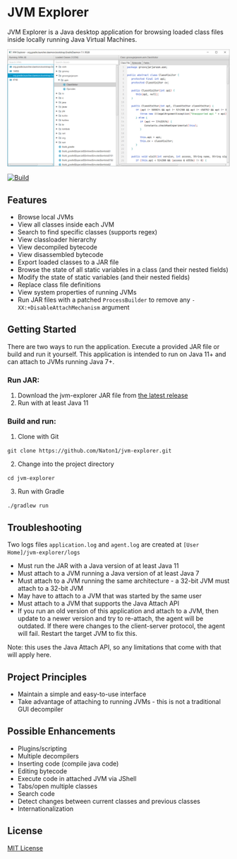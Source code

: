 # JVM Explorer

JVM Explorer is a Java desktop application for browsing loaded class files inside locally running Java Virtual Machines.

<img src="resources/readme-screenshot.png" alt="JVM Explorer Screenshot" />

[![Build](https://github.com/Naton1/jvm-explorer/actions/workflows/build.yml/badge.svg)](https://github.com/Naton1/jvm-explorer/actions/workflows/build.yml)

## Features

* Browse local JVMs
* View all classes inside each JVM
* Search to find specific classes (supports regex)
* View classloader hierarchy
* View decompiled bytecode
* View disassembled bytecode
* Export loaded classes to a JAR file
* Browse the state of all static variables in a class (and their nested fields)
* Modify the state of static variables (and their nested fields)
* Replace class file definitions
* View system properties of running JVMs
* Run JAR files with a patched `ProcessBuilder` to remove any `-XX:+DisableAttachMechanism` argument

## Getting Started

There are two ways to run the application. Execute a provided JAR file or build and run it yourself. This application is
intended to run on Java 11+ and can attach to JVMs running Java 7+.

### Run JAR:

1) Download the jvm-explorer JAR file from [the latest release](https://github.com/naton1/jvm-explorer/releases/latest)
2) Run with at least Java 11

### Build and run:

1) Clone with Git

`git clone https://github.com/Naton1/jvm-explorer.git`

2) Change into the project directory

`cd jvm-explorer`

3) Run with Gradle

`./gradlew run`

## Troubleshooting

Two logs files `application.log` and `agent.log` are created at `[User Home]/jvm-explorer/logs`

* Must run the JAR with a Java version of at least Java 11
* Must attach to a JVM running a Java version of at least Java 7
* Must attach to a JVM running the same architecture - a 32-bit JVM must attach to a 32-bit JVM
* May have to attach to a JVM that was started by the same user
* Must attach to a JVM that supports the Java Attach API
* If you run an old version of this application and attach to a JVM, then update to a newer version and try to 
  re-attach, the agent will be outdated. If there were changes to the client-server protocol, the agent will fail. 
  Restart the target JVM to fix this.

Note: this uses the Java Attach API, so any limitations that come with that will apply here.

## Project Principles

* Maintain a simple and easy-to-use interface
* Take advantage of attaching to running JVMs - this is not a traditional GUI decompiler

## Possible Enhancements

* Plugins/scripting
* Multiple decompilers
* Inserting code (compile java code)
* Editing bytecode
* Execute code in attached JVM via JShell
* Tabs/open multiple classes
* Search code
* Detect changes between current classes and previous classes
* Internationalization

## License

[MIT License](LICENSE.md)
